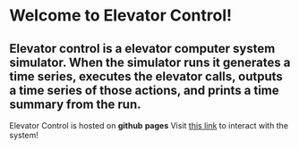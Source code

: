 # Welcome to Elevator Control!

## Elevator control is a elevator computer system simulator. When the simulator runs it generates a time series, executes the elevator calls, outputs a time series of those actions, and prints a time summary from the run.

Elevator Control is hosted on **github** **pages**
Visit [this link](http://github.io.isaac-owens/elevator_control) to interact with the system!
